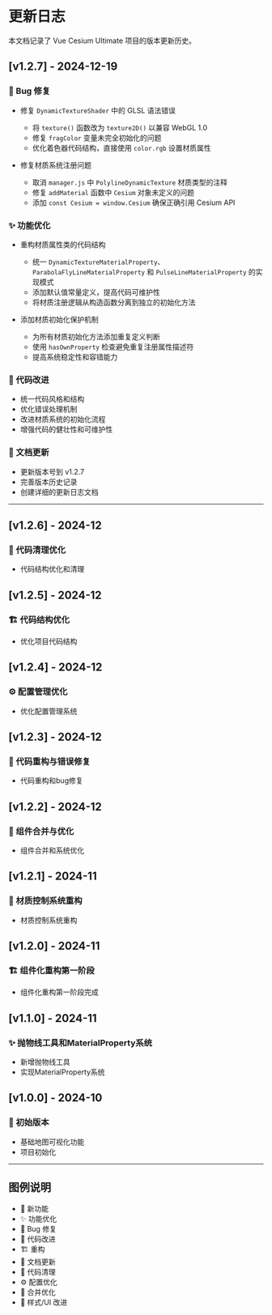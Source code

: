 # 更新日志

本文档记录了 Vue Cesium Ultimate 项目的版本更新历史。

## [v1.2.7] - 2024-12-19

### 🐛 Bug 修复

- 修复 `DynamicTextureShader` 中的 GLSL 语法错误
  - 将 `texture()` 函数改为 `texture2D()` 以兼容 WebGL 1.0
  - 修复 `fragColor` 变量未完全初始化的问题
  - 优化着色器代码结构，直接使用 `color.rgb` 设置材质属性

- 修复材质系统注册问题
  - 取消 `manager.js` 中 `PolylineDynamicTexture` 材质类型的注释
  - 修复 `addMaterial` 函数中 `Cesium` 对象未定义的问题
  - 添加 `const Cesium = window.Cesium` 确保正确引用 Cesium API

### ✨ 功能优化

- 重构材质属性类的代码结构
  - 统一 `DynamicTextureMaterialProperty`、`ParabolaFlyLineMaterialProperty` 和 `PulseLineMaterialProperty` 的实现模式
  - 添加默认值常量定义，提高代码可维护性
  - 将材质注册逻辑从构造函数分离到独立的初始化方法

- 添加材质初始化保护机制
  - 为所有材质初始化方法添加重复定义判断
  - 使用 `hasOwnProperty` 检查避免重复注册属性描述符
  - 提高系统稳定性和容错能力

### 🔧 代码改进

- 统一代码风格和结构
- 优化错误处理机制
- 改进材质系统的初始化流程
- 增强代码的健壮性和可维护性

### 📝 文档更新

- 更新版本号到 v1.2.7
- 完善版本历史记录
- 创建详细的更新日志文档

---

## [v1.2.6] - 2024-12

### 🧹 代码清理优化

- 代码结构优化和清理

## [v1.2.5] - 2024-12

### 🏗️ 代码结构优化

- 优化项目代码结构

## [v1.2.4] - 2024-12

### ⚙️ 配置管理优化

- 优化配置管理系统

## [v1.2.3] - 2024-12

### 🔧 代码重构与错误修复

- 代码重构和bug修复

## [v1.2.2] - 2024-12

### 🔀 组件合并与优化

- 组件合并和系统优化

## [v1.2.1] - 2024-11

### 🎨 材质控制系统重构

- 材质控制系统重构

## [v1.2.0] - 2024-11

### 🏗️ 组件化重构第一阶段

- 组件化重构第一阶段完成

## [v1.1.0] - 2024-11

### ✨ 抛物线工具和MaterialProperty系统

- 新增抛物线工具
- 实现MaterialProperty系统

## [v1.0.0] - 2024-10

### 🎉 初始版本

- 基础地图可视化功能
- 项目初始化

---

## 图例说明

- 🎉 新功能
- ✨ 功能优化
- 🐛 Bug 修复
- 🔧 代码改进
- 🏗️ 重构
- 📝 文档更新
- 🧹 代码清理
- ⚙️ 配置优化
- 🔀 合并优化
- 🎨 样式/UI 改进
